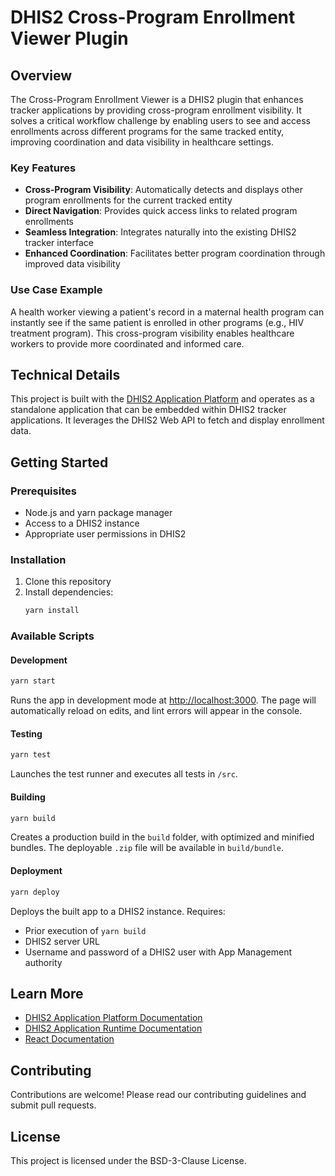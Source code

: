 # DHIS2 Cross-Program Enrollment Viewer Plugin

## Overview

The Cross-Program Enrollment Viewer is a DHIS2 plugin that enhances tracker applications by providing cross-program enrollment visibility. It solves a critical workflow challenge by enabling users to see and access enrollments across different programs for the same tracked entity, improving coordination and data visibility in healthcare settings.

### Key Features

- **Cross-Program Visibility**: Automatically detects and displays other program enrollments for the current tracked entity
- **Direct Navigation**: Provides quick access links to related program enrollments
- **Seamless Integration**: Integrates naturally into the existing DHIS2 tracker interface
- **Enhanced Coordination**: Facilitates better program coordination through improved data visibility

### Use Case Example

A health worker viewing a patient's record in a maternal health program can instantly see if the same patient is enrolled in other programs (e.g., HIV treatment program). This cross-program visibility enables healthcare workers to provide more coordinated and informed care.

## Technical Details

This project is built with the [DHIS2 Application Platform](https://github.com/dhis2/app-platform) and operates as a standalone application that can be embedded within DHIS2 tracker applications. It leverages the DHIS2 Web API to fetch and display enrollment data.

## Getting Started

### Prerequisites

- Node.js and yarn package manager
- Access to a DHIS2 instance
- Appropriate user permissions in DHIS2

### Installation

1. Clone this repository
2. Install dependencies:
   ```bash
   yarn install
   ```

### Available Scripts

#### Development
```bash
yarn start
```
Runs the app in development mode at [http://localhost:3000](http://localhost:3000).
The page will automatically reload on edits, and lint errors will appear in the console.

#### Testing
```bash
yarn test
```
Launches the test runner and executes all tests in `/src`.

#### Building
```bash
yarn build
```
Creates a production build in the `build` folder, with optimized and minified bundles.
The deployable `.zip` file will be available in `build/bundle`.

#### Deployment
```bash
yarn deploy
```
Deploys the built app to a DHIS2 instance. Requires:
- Prior execution of `yarn build`
- DHIS2 server URL
- Username and password of a DHIS2 user with App Management authority

## Learn More

- [DHIS2 Application Platform Documentation](https://platform.dhis2.nu/)
- [DHIS2 Application Runtime Documentation](https://runtime.dhis2.nu/)
- [React Documentation](https://reactjs.org/)

## Contributing

Contributions are welcome! Please read our contributing guidelines and submit pull requests.

## License

This project is licensed under the BSD-3-Clause License.

